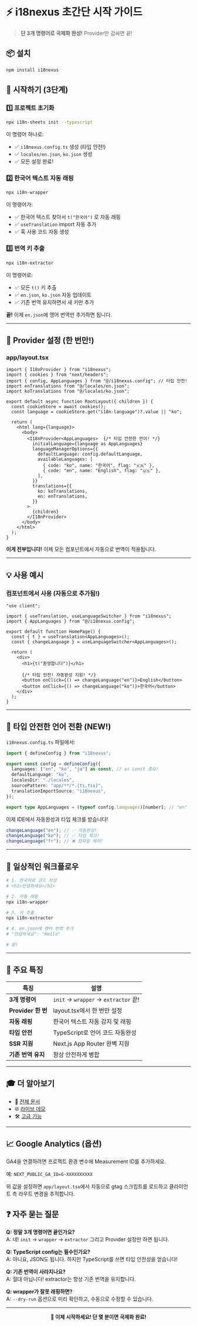 # ⚡ i18nexus 초간단 시작 가이드

> **단 3개 명령어로 국제화 완성!** Provider만 감싸면 끝!

## 📦 설치

```bash
npm install i18nexus
```

## 🚀 시작하기 (3단계)

### 1️⃣ 프로젝트 초기화

```bash
npx i18n-sheets init --typescript
```

이 명령어 하나로:

- ✅ `i18nexus.config.ts` 생성 (타입 안전!)
- ✅ `locales/en.json`, `ko.json` 생성
- ✅ 모든 설정 완료!

### 2️⃣ 한국어 텍스트 자동 래핑

```bash
npx i18n-wrapper
```

이 명령어가:

- ✅ 한국어 텍스트 찾아서 `t("한국어")` 로 자동 래핑
- ✅ `useTranslation` import 자동 추가
- ✅ 훅 사용 코드 자동 생성

### 3️⃣ 번역 키 추출

```bash
npx i18n-extractor
```

이 명령어로:

- ✅ 모든 `t()` 키 추출
- ✅ `en.json`, `ko.json` 자동 업데이트
- ✅ 기존 번역 유지하면서 새 키만 추가

**끝!** 이제 `en.json`에 영어 번역만 추가하면 됩니다.

---

## 🎯 Provider 설정 (한 번만!)

### app/layout.tsx

```tsx
import { I18nProvider } from "i18nexus";
import { cookies } from "next/headers";
import { config, AppLanguages } from "@/i18nexus.config"; // 타입 안전!
import enTranslations from "@/locales/en.json";
import koTranslations from "@/locales/ko.json";

export default async function RootLayout({ children }) {
  const cookieStore = await cookies();
  const language = cookieStore.get("i18n-language")?.value || "ko";

  return (
    <html lang={language}>
      <body>
        <I18nProvider<AppLanguages>  {/* 타입 안전한 언어! */}
          initialLanguage={language as AppLanguages}
          languageManagerOptions={{
            defaultLanguage: config.defaultLanguage,
            availableLanguages: [
              { code: "ko", name: "한국어", flag: "🇰🇷" },
              { code: "en", name: "English", flag: "🇺🇸" },
            ],
          }}
          translations={{
            ko: koTranslations,
            en: enTranslations,
          }}
        >
          {children}
        </I18nProvider>
      </body>
    </html>
  );
}
```

**이게 전부입니다!** 이제 모든 컴포넌트에서 자동으로 번역이 적용됩니다.

---

## 💡 사용 예시

### 컴포넌트에서 사용 (자동으로 추가됨!)

```tsx
"use client";

import { useTranslation, useLanguageSwitcher } from "i18nexus";
import { AppLanguages } from "@/i18nexus.config";

export default function HomePage() {
  const { t } = useTranslation<AppLanguages>();
  const { changeLanguage } = useLanguageSwitcher<AppLanguages>();

  return (
    <div>
      <h1>{t("환영합니다")}</h1>

      {/* 타입 안전! 자동완성 지원! */}
      <button onClick={() => changeLanguage("en")}>English</button>
      <button onClick={() => changeLanguage("ko")}>한국어</button>
    </div>
  );
}
```

---

## 🎨 타입 안전한 언어 전환 (NEW!)

`i18nexus.config.ts` 파일에서:

```typescript
import { defineConfig } from "i18nexus";

export const config = defineConfig({
  languages: ["en", "ko", "ja"] as const, // as const 중요!
  defaultLanguage: "ko",
  localesDir: "./locales",
  sourcePattern: "app/**/*.{ts,tsx}",
  translationImportSource: "i18nexus",
});

export type AppLanguages = (typeof config.languages)[number]; // "en" | "ko" | "ja"
```

이제 IDE에서 자동완성과 타입 체크를 받습니다!

```typescript
changeLanguage("en"); // ✅ 자동완성!
changeLanguage("ko"); // ✅ 타입 체크!
changeLanguage("fr"); // ❌ 컴파일 에러!
```

---

## 🔄 일상적인 워크플로우

```bash
# 1. 한국어로 코드 작성
# <h1>안녕하세요</h1>

# 2. 자동 래핑
npx i18n-wrapper

# 3. 키 추출
npx i18n-extractor

# 4. en.json에 영어 번역 추가
# "안녕하세요": "Hello"

# 끝!
```

---

## 💫 주요 특징

| 특징               | 설명                                 |
| ------------------ | ------------------------------------ |
| **3개 명령어**     | `init` → `wrapper` → `extractor` 끝! |
| **Provider 한 번** | layout.tsx에서 한 번만 설정          |
| **자동 래핑**      | 한국어 텍스트 자동 감지 및 래핑      |
| **타입 안전**      | TypeScript로 언어 코드 자동완성      |
| **SSR 지원**       | Next.js App Router 완벽 지원         |
| **기존 번역 유지** | 항상 안전하게 병합                   |

---

## 🎓 더 알아보기

- 📖 [전체 문서](./README.md)
- 🌐 [라이브 데모](http://localhost:3000)
- 🛠️ [고급 기능](./TYPED_CONFIG.md)

---

## 📈 Google Analytics (옵션)

GA4을 연결하려면 프로젝트 환경 변수에 Measurement ID를 추가하세요.

예: `NEXT_PUBLIC_GA_ID=G-XXXXXXXXXX`

위 값을 설정하면 `app/layout.tsx`에서 자동으로 gtag 스크립트를 로드하고 클라이언트 측 라우트 변경을 추적합니다.

## ❓ 자주 묻는 질문

**Q: 정말 3개 명령어면 끝인가요?**  
A: 네! `init` → `wrapper` → `extractor` 그리고 Provider 설정만 하면 됩니다.

**Q: TypeScript config는 필수인가요?**  
A: 아니요, JSON도 됩니다. 하지만 TypeScript를 쓰면 타입 안전성을 얻습니다!

**Q: 기존 번역이 사라지나요?**  
A: 절대 아닙니다! extractor는 항상 기존 번역을 유지합니다.

**Q: wrapper가 잘못 래핑하면?**  
A: `--dry-run` 옵션으로 미리 확인하고, 수동으로 수정할 수 있습니다.

---

<div align="center">

**🎉 이제 시작하세요! 단 몇 분이면 국제화 완료!**

</div>
